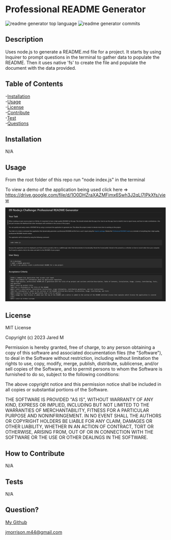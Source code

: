 # Professional README Generator
![readme generator top language](https://img.shields.io/github/languages/top/jradmorrison/readme-generator)
![readme generator commits](https://img.shields.io/github/commit-activity/t/jradmorrison/readme-generator)
## Description
    
Uses node.js to generate a README.md file for a project. It starts by using Inquirer to prompt questions in the terminal to gather data to populate the README. Then it uses native 'fs' to create the file and populate the document with the data provided.
    
## Table of Contents
-[Installation](#installation)  
-[Usage](#usage)  
-[License](#license)  
-[Contribute](#contribute)  
-[Test](#tests)  
-[Questions](#questions)  

## Installation

N/A

## Usage

From the root folder of this repo run "node index.js" in the terminal  

To view a demo of the application being used click here => https://drive.google.com/file/d/1O0DHZraXAZMFimx6Swh3J2qLl7IPkXfs/view

![A screenshot of my project](assets/images/screenshot.png)

## License

MIT License

Copyright (c) 2023 Jared M

Permission is hereby granted, free of charge, to any person obtaining a copy
of this software and associated documentation files (the "Software"), to deal
in the Software without restriction, including without limitation the rights
to use, copy, modify, merge, publish, distribute, sublicense, and/or sell
copies of the Software, and to permit persons to whom the Software is
furnished to do so, subject to the following conditions:

The above copyright notice and this permission notice shall be included in all
copies or substantial portions of the Software.

THE SOFTWARE IS PROVIDED "AS IS", WITHOUT WARRANTY OF ANY KIND, EXPRESS OR
IMPLIED, INCLUDING BUT NOT LIMITED TO THE WARRANTIES OF MERCHANTABILITY,
FITNESS FOR A PARTICULAR PURPOSE AND NONINFRINGEMENT. IN NO EVENT SHALL THE
AUTHORS OR COPYRIGHT HOLDERS BE LIABLE FOR ANY CLAIM, DAMAGES OR OTHER
LIABILITY, WHETHER IN AN ACTION OF CONTRACT, TORT OR OTHERWISE, ARISING FROM,
OUT OF OR IN CONNECTION WITH THE SOFTWARE OR THE USE OR OTHER DEALINGS IN THE
SOFTWARE.

## How to Contribute

N/A

## Tests

N/A

## Question?

[My Github](https://github.com/jradmorrison)

jmorrison.m44@gmail.com
